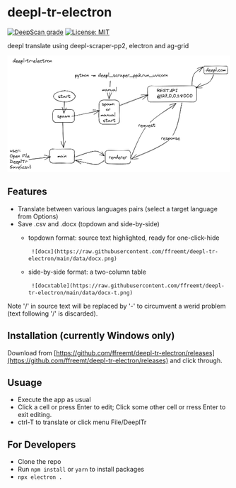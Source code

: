 # deepl-tr-electron
[![DeepScan grade](https://deepscan.io/api/teams/19673/projects/23765/branches/725180/badge/grade.svg)](https://deepscan.io/dashboard#view=project&tid=19673&pid=23765&bid=725180) [![License: MIT](https://img.shields.io/badge/License-MIT-yellow.svg)](https://opensource.org/licenses/MIT)

deepl translate using deepl-scraper-pp2, electron and ag-grid

![deepl-tr-electron illustrated](https://raw.githubusercontent.com/ffreemt/deepl-tr-electron/main/data/deepl-tr-electron.png)

## Features
  * Translate between various languages pairs (select a target language from Options)
  * Save .csv and .docx (topdown and side-by-side)
    * topdown format: source text highlighted, ready for one-click-hide
    
           ![docx](https://raw.githubusercontent.com/ffreemt/deepl-tr-electron/main/data/docx.png)
    * side-by-side format: a two-column table
   
           ![docxtable](https://raw.githubusercontent.com/ffreemt/deepl-tr-electron/main/data/docx-t.png)

Note '/' in source text will be replaced by '-' to circumvent a werid problem (text following '/' is discarded).

## Installation (currently Windows only)
Download from [https://github.com/ffreemt/deepl-tr-electron/releases](https://github.com/ffreemt/deepl-tr-electron/releases) and click through.

## Usuage

* Execute the app as usual
* Click a cell or press Enter to edit; Click some other cell or rress Enter to exit editing.
* ctrl-T to translate or click menu File/DeeplTr

## For Developers

* Clone the repo
* Run `npm install` or `yarn` to install packages
* `npx electron .`
